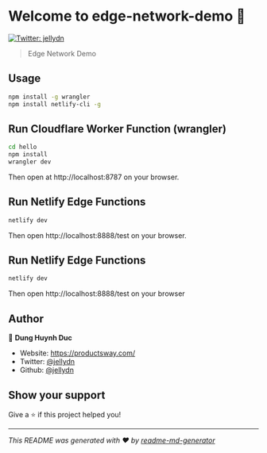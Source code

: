 # Welcome to edge-network-demo 👋

[![Twitter: jellydn](https://img.shields.io/twitter/follow/jellydn.svg?style=social)](https://twitter.com/jellydn)

> Edge Network Demo

## Usage

```sh
npm install -g wrangler
npm install netlify-cli -g
```

## Run Cloudflare Worker Function (wrangler)

```sh
cd hello
npm install
wrangler dev
```

Then open at http://localhost:8787 on your browser.

## Run Netlify Edge Functions

```sh
netlify dev
```

Then open http://localhost:8888/test on your browser.

## Run Netlify Edge Functions

```sh
netlify dev
```

Then open http://localhost:8888/test on your browser

## Author

👤 **Dung Huynh Duc**

- Website: https://productsway.com/
- Twitter: [@jellydn](https://twitter.com/jellydn)
- Github: [@jellydn](https://github.com/jellydn)

## Show your support

Give a ⭐️ if this project helped you!

---

_This README was generated with ❤️ by [readme-md-generator](https://github.com/kefranabg/readme-md-generator)_
